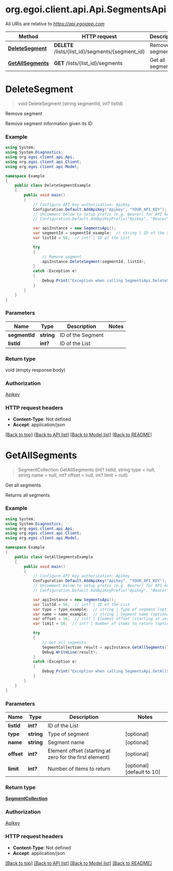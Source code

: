# org.egoi.client.api.Api.SegmentsApi

All URIs are relative to *https://api.egoiapp.com*

Method | HTTP request | Description
------------- | ------------- | -------------
[**DeleteSegment**](SegmentsApi.md#deletesegment) | **DELETE** /lists/{list_id}/segments/{segment_id} | Remove segment
[**GetAllSegments**](SegmentsApi.md#getallsegments) | **GET** /lists/{list_id}/segments | Get all segments


<a name="deletesegment"></a>
# **DeleteSegment**
> void DeleteSegment (string segmentId, int? listId)

Remove segment

Remove segment information given its ID

### Example
```csharp
using System;
using System.Diagnostics;
using org.egoi.client.api.Api;
using org.egoi.client.api.Client;
using org.egoi.client.api.Model;

namespace Example
{
    public class DeleteSegmentExample
    {
        public void main()
        {
            // Configure API key authorization: Apikey
            Configuration.Default.AddApiKey("Apikey", "YOUR_API_KEY");
            // Uncomment below to setup prefix (e.g. Bearer) for API key, if needed
            // Configuration.Default.AddApiKeyPrefix("Apikey", "Bearer");

            var apiInstance = new SegmentsApi();
            var segmentId = segmentId_example;  // string | ID of the Segment
            var listId = 56;  // int? | ID of the List

            try
            {
                // Remove segment
                apiInstance.DeleteSegment(segmentId, listId);
            }
            catch (Exception e)
            {
                Debug.Print("Exception when calling SegmentsApi.DeleteSegment: " + e.Message );
            }
        }
    }
}
```

### Parameters

Name | Type | Description  | Notes
------------- | ------------- | ------------- | -------------
 **segmentId** | **string**| ID of the Segment | 
 **listId** | **int?**| ID of the List | 

### Return type

void (empty response body)

### Authorization

[Apikey](../README.md#Apikey)

### HTTP request headers

 - **Content-Type**: Not defined
 - **Accept**: application/json

[[Back to top]](#) [[Back to API list]](../README.md#documentation-for-api-endpoints) [[Back to Model list]](../README.md#documentation-for-models) [[Back to README]](../README.md)

<a name="getallsegments"></a>
# **GetAllSegments**
> SegmentCollection GetAllSegments (int? listId, string type = null, string name = null, int? offset = null, int? limit = null)

Get all segments

Returns all segments

### Example
```csharp
using System;
using System.Diagnostics;
using org.egoi.client.api.Api;
using org.egoi.client.api.Client;
using org.egoi.client.api.Model;

namespace Example
{
    public class GetAllSegmentsExample
    {
        public void main()
        {
            // Configure API key authorization: Apikey
            Configuration.Default.AddApiKey("Apikey", "YOUR_API_KEY");
            // Uncomment below to setup prefix (e.g. Bearer) for API key, if needed
            // Configuration.Default.AddApiKeyPrefix("Apikey", "Bearer");

            var apiInstance = new SegmentsApi();
            var listId = 56;  // int? | ID of the List
            var type = type_example;  // string | Type of segment (optional) 
            var name = name_example;  // string | Segment name (optional) 
            var offset = 56;  // int? | Element offset (starting at zero for the first element) (optional) 
            var limit = 56;  // int? | Number of items to return (optional)  (default to 10)

            try
            {
                // Get all segments
                SegmentCollection result = apiInstance.GetAllSegments(listId, type, name, offset, limit);
                Debug.WriteLine(result);
            }
            catch (Exception e)
            {
                Debug.Print("Exception when calling SegmentsApi.GetAllSegments: " + e.Message );
            }
        }
    }
}
```

### Parameters

Name | Type | Description  | Notes
------------- | ------------- | ------------- | -------------
 **listId** | **int?**| ID of the List | 
 **type** | **string**| Type of segment | [optional] 
 **name** | **string**| Segment name | [optional] 
 **offset** | **int?**| Element offset (starting at zero for the first element) | [optional] 
 **limit** | **int?**| Number of items to return | [optional] [default to 10]

### Return type

[**SegmentCollection**](SegmentCollection.md)

### Authorization

[Apikey](../README.md#Apikey)

### HTTP request headers

 - **Content-Type**: Not defined
 - **Accept**: application/json

[[Back to top]](#) [[Back to API list]](../README.md#documentation-for-api-endpoints) [[Back to Model list]](../README.md#documentation-for-models) [[Back to README]](../README.md)

